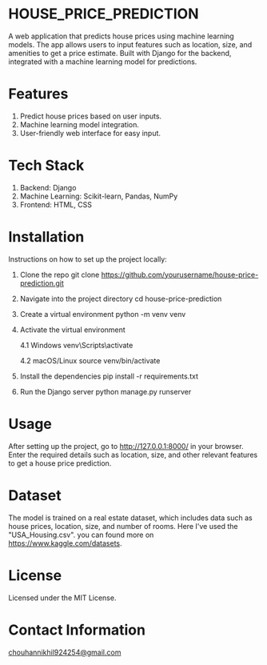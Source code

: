 # HOUSE_PRICE_PREDICTION
A web application that predicts house prices using machine learning models. The app allows users to input features such as location, size, and amenities to get a price estimate. Built with Django for the backend, integrated with a machine learning model for predictions.

# Features
1. Predict house prices based on user inputs.
2. Machine learning model integration.
3. User-friendly web interface for easy input.

# Tech Stack
1. Backend: Django
2. Machine Learning: Scikit-learn, Pandas, NumPy
3. Frontend: HTML, CSS
  
# Installation
Instructions on how to set up the project locally:
1. Clone the repo
git clone https://github.com/yourusername/house-price-prediction.git

2. Navigate into the project directory
cd house-price-prediction

3. Create a virtual environment
python -m venv venv

4. Activate the virtual environment

   4.1 Windows
   venv\Scripts\activate

   4.2 macOS/Linux
   source venv/bin/activate

6. Install the dependencies
pip install -r requirements.txt

7. Run the Django server
python manage.py runserver

# Usage 
After setting up the project, go to http://127.0.0.1:8000/ in your browser. Enter the required details such as location, size, and other relevant features to get a house price prediction.

# Dataset
The model is trained on a real estate dataset, which includes data such as house prices, location, size, and number of rooms. Here I've used the "USA_Housing.csv".
you can found more on https://www.kaggle.com/datasets.

# License
Licensed under the MIT License. 

# Contact Information
  chouhannikhil924254@gmail.com
